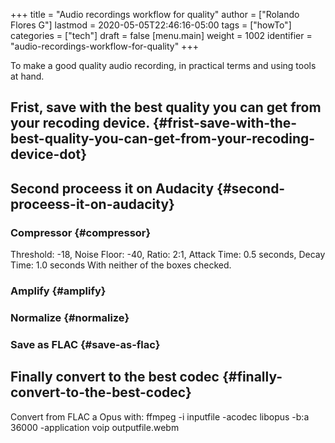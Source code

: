 +++
title = "Audio recordings workflow for quality"
author = ["Rolando Flores G"]
lastmod = 2020-05-05T22:46:16-05:00
tags = ["howTo"]
categories = ["tech"]
draft = false
[menu.main]
  weight = 1002
  identifier = "audio-recordings-workflow-for-quality"
+++

To make a good quality audio recording, in practical terms and using tools at hand.

<!--more-->


## Frist, save with the best quality you can get from your recoding device. {#frist-save-with-the-best-quality-you-can-get-from-your-recoding-device-dot}


## Second proceess it on Audacity {#second-proceess-it-on-audacity}


### Compressor {#compressor}

Threshold: -18, Noise Floor: -40, Ratio: 2:1, Attack Time: 0.5 seconds, Decay Time: 1.0 seconds
With neither of the boxes checked.


### Amplify {#amplify}


### Normalize {#normalize}


### Save as FLAC {#save-as-flac}


## Finally convert to the best codec {#finally-convert-to-the-best-codec}

Convert from FLAC a Opus with:
ffmpeg -i inputfile -acodec libopus -b:a 36000 -application voip outputfile.webm